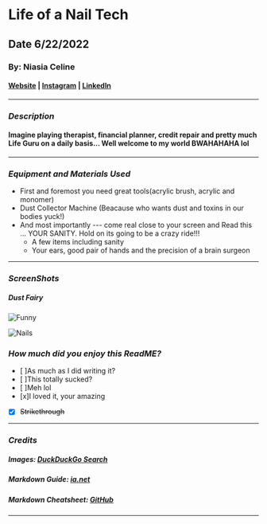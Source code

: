 # Life of a Nail Tech

## Date 6/22/2022

### By: Niasia Celine

#### [Website](https://naildbyceline.as.me) | [Instagram](https://instagram.com/nailcbyceline) | [LinkedIn](https://www.linkedin.com/in/niasiaceline/)
***

### ***Description***
#### Imagine playing therapist, financial planner, credit repair and pretty much Life Guru on a daily basis... Well welcome to my world BWAHAHAHA lol
***

### ***Equipment and Materials Used***
* First and foremost you need great tools(acrylic brush, acrylic and monomer)
* Dust Collector Machine (Beacause who wants dust and toxins in our bodies yuck!)
* And most importantly --- come real close to your screen and Read this ...
YOUR SANITY. Hold on its going to be a crazy ride!!!
    * A few items including sanity 
    * Your ears, good pair of hands and the precision of a brain surgeon
***

### ***ScreenShots***

##### Dust Fairy 
![Funny](https://external-content.duckduckgo.com/iu/?u=https%3A%2F%2Ftse2.mm.bing.net%2Fth%3Fid%3DOIP.7BaiKGJgASVPWWqXlN_FjwHaJ5%26pid%3DApi&f=1)



![Nails](https://external-content.duckduckgo.com/iu/?u=https%3A%2F%2Ftse1.mm.bing.net%2Fth%3Fid%3DOIP.YUwIM2RdH-qRr9mkGrvUgAHaHc%26pid%3DApi&f=1) 

### ***How much did you enjoy this ReadME?***
 - [ ]As much as I did writing it?
 - [ ]This totally sucked?
 - [ ]Meh lol
 - [x]I loved it, your amazing
 - [x] ~~Strikethrough~~

 *** 

 ### ***Credits***

 ##### Images: [DuckDuckGo Search](http://www.duckduckgo.com)

 ##### Markdown Guide: [ia.net](https://ia.net/writer/support/general/markdown-guide)

 ##### Markdown Cheatsheet: [GitHub](https://guides.github.com/pdfs/markdown-cheatsheet-online.pdf)
***